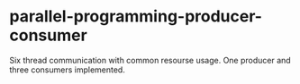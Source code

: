 # parallel-programming-producer-consumer
Six thread communication with common resourse usage. One producer and three consumers implemented.

